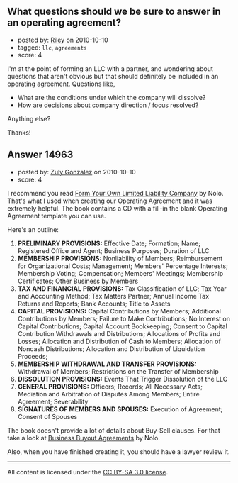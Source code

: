 ## What questions should we be sure to answer in an operating agreement?

- posted by: [Riley](https://stackexchange.com/users/-1/4218-riley) on 2010-10-10
- tagged: `llc`, `agreements`
- score: 4

I'm at the point of forming an LLC with a partner, and wondering about questions that aren't obvious but that should definitely be included in an operating agreement.  Questions like,

* What are the conditions under which the company will dissolve?
* How are decisions about company direction / focus resolved?

Anything else?

Thanks!


## Answer 14963

- posted by: [Zuly Gonzalez](https://stackexchange.com/users/-1/2692-zuly-gonzalez) on 2010-10-10
- score: 4

<p>I recommend you read <a href="http://rads.stackoverflow.com/amzn/click/1413310540" rel="nofollow">Form Your Own Limited Liability Company</a> by Nolo. That's what I used when creating our Operating Agreement and it was extremely helpful. The book contains a CD with a fill-in the blank Operating Agreement template you can use.</p>

<p>Here's an outline:</p>

<ol>
<li><strong>PRELIMINARY PROVISIONS:</strong> Effective Date; Formation; Name; Registered Office and Agent; Business Purposes; Duration of LLC</li>
<li><strong>MEMBERSHIP PROVISIONS:</strong> Nonliability of Members; Reimbursement for Organizational Costs; Management; Members' Percentage Interests; Membership Voting; Compensation; Members' Meetings; Membership Certificates; Other Business by Members  </li>
<li><strong>TAX AND FINANCIAL PROVISIONS:</strong> Tax Classification of LLC; Tax Year and Accounting Method; Tax Matters Partner; Annual Income Tax Returns and Reports; Bank Accounts; Title to Assets</li>
<li><strong>CAPITAL PROVISIONS:</strong> Capital Contributions by Members; Additional Contributions by Members; Failure to Make Contributions; No Interest on Capital Contributions; Capital Account Bookkeeping; Consent to Capital Contribution Withdrawals and Distributions; Allocations of Profits and Losses; Allocation and Distribution of Cash to Members; Allocation of Noncash Distributions; Allocation and Distribution of Liquidation Proceeds;         </li>
<li><strong>MEMBERSHIP WITHDRAWAL AND TRANSFER PROVISIONS:</strong> Withdrawal of Members; Restrictions on the Transfer of Membership</li>
<li><strong>DISSOLUTION PROVISIONS:</strong> Events That Trigger Dissolution of the LLC</li>
<li><strong>GENERAL PROVISIONS:</strong> Officers; Records; All Necessary Acts; Mediation and Arbitration of Disputes Among Members; Entire Agreement; Severability    </li>
<li><strong>SIGNATURES OF MEMBERS AND SPOUSES:</strong> Execution of Agreement; Consent of Spouses</li>
</ol>

<p>The book doesn't provide a lot of details about Buy-Sell clauses. For that take a look at <a href="http://rads.stackoverflow.com/amzn/click/1413311954" rel="nofollow">Business Buyout Agreements</a> by Nolo.</p>

<p>Also, when you have finished creating it, you should have a lawyer review it.</p>




---

All content is licensed under the [CC BY-SA 3.0 license](https://creativecommons.org/licenses/by-sa/3.0/).
